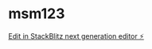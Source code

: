 # msm123

[Edit in StackBlitz next generation editor ⚡️](https://stackblitz.com/~/github.com/msmahatha7/msm123)